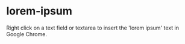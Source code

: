 lorem-ipsum
===========

Right click on a text field or textarea to insert the 'lorem ipsum' text in Google Chrome.
